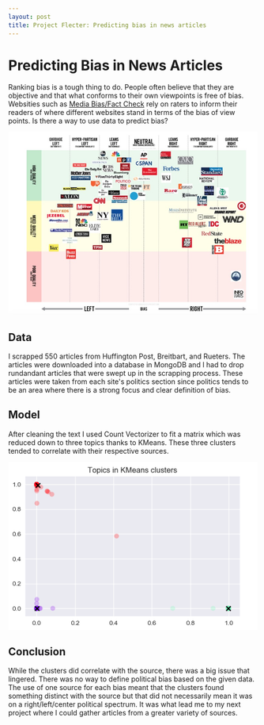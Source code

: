 ```yaml
---
layout: post
title: Project Flecter: Predicting bias in news articles
---
```


# Predicting Bias in News Articles

Ranking bias is a tough thing to do. People often believe that they are objective and that what conforms to their own viewpoints is free of bias. Websities such as [Media Bias/Fact Check](https://mediabiasfactcheck.com/) rely on raters to inform their readers of where different websites stand in terms of the bias of view points. Is there a way to use data to predict bias?

![news_matrix](/images/news_matrix.jpg "news_matrix")

## Data

I scrapped 550 articles from Huffington Post, Breitbart, and Rueters. The articles were downloaded into a database in MongoDB and I had to drop rundandant articles that were swept up in the scrapping process. These articles were taken from each site's politics section since politics tends to be an area where there is a strong focus and clear definition of bias.

## Model

After cleaning the text I used Count Vectorizer to fit a matrix which was reduced down to three topics thanks to KMeans. These three clusters tended to correlate with their respective sources.

![Topics_KMeans_clusters](/images/Topics_KMeans_clusters.png "Topics_KMeans_clusters")

## Conclusion

While the clusters did correlate with the source, there was a big issue that lingered. There was no way to define political bias based on the given data. The use of one source for each bias meant that the clusters found something distinct with the source but that did not necessarily mean it was on a right/left/center political spectrum. It was what lead me to my next project where I could gather articles from a greater variety of sources.